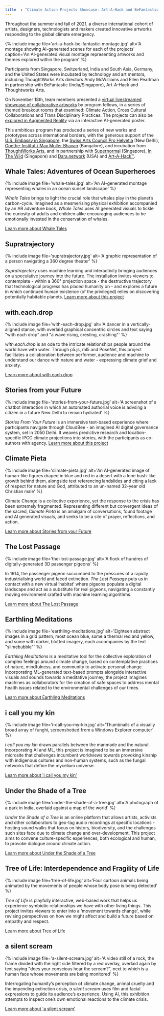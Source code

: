 ```yaml
---
title  : "Climate Action Projects Showcase: Art-A-Hack and BeFantastic 2021"
---
```

Throughout the summer and fall of 2021, a diverse international cohort of artists, designers, technologists and makers created innovative artworks responding to the global climate emergency.

{% include image file='art-a-hack-be-fantastic-montage.jpg'
   alt='A montage showing AI-generated scenes for each of the projects'
   caption='An AI-generated visual montage representing artworks and themes explored within the program' %}

Participants from Singapore, Switzerland, India and South Asia, Germany, and the United States were incubated by technology and art mentors, including ThoughtWorks Arts directors Andy McWilliams and Ellen Pearlman in partnership with BeFantastic (India/Singapore), Art-A-Hack and Thoughtworks Arts.

<!--excerpt-ends-->

On November 18th, team members presented a [virtual livestreamed showcase of collaborative artworks](https://befantastic.in/together/overview/) by program fellows, in a series of themed breakout rooms that examined: Climate Action, Cross Cultural Collaborations and Trans Disciplinary Practices. The projects can also be [explored in Augmented Reality](https://befantastic.in/together/) via an interactive AI-generated poster.

This ambitious program has produced a series of new works and prototypes across international borders, with the generous support of the [U.S. Embassy in Singapore](https://sg.usembassy.gov/), the [Swiss Arts Council Pro Helvetia](https://prohelvetia.ch/en/) (New Delhi), [Goethe-Institut / Max Muller Bhavan](https://www.goethe.de/de/index.html) (Bangalore), and incubation from [ThoughtWorks Arts](https://www.thoughtworksarts.io), and in partnership with [Supernormal](https://www.arts.com.my/check-it-out/supernormal-art-gallery) (Singapore), [In The Wild](https://www.weareinthewild.com/) (Singapore) and [Dara.network](https://www.dara.network/) (USA) and [Art-A-Hack™](https://artahack.io/).

## Whale Tales: Adventures of Ocean Superheroes

{% include image file='whale-tales.jpg'
   alt='An AI-generated montage representing whales in an ocean sunset landscape' %}

*Whale Tales* brings to light the crucial role that whales play in the planet’s carbon-cycle. Imagined as a mesmerising physical exhibition accompanied by an AR adventure book, *Whale Tales* uses AI generated visuals to tickle the curiosity of adults and children alike encouraging audiences to be emotionally invested in the conservation of whales.

[Learn more about Whale Tales](https://befantastic.in/together/whale-tales/)

## Supratrajectory

{% include image file='supratrajectory.jpg'
   alt='A graphic representation of a person navigating a 360 degree theater' %}

*Supratrajectory* uses machine learning and interactivity bringing audiences on a speculative journey into the future. The installation invites viewers to contemplate - within a 360° projection space - the destructive trajectory that technological progress has placed humanity on - and explores a future in which continued human existence (of the privileged) relies on discovering potentially habitable planets. 
[Learn more about this project](https://befantastic.in/together/supratrajectory/)

## with.each.drop

{% include image file='with-each-drop.jpg'
   alt='A dancer in a vertically-aligned stance, with overlaid graphical concentric circles and text saying "with each drop" and "a wave rising, cresting, crashing"' %}

*with.each.drop* is an ode to the intricate relationships people around the world have with water. Through p5.js, ml5 and PoseNet, this project facilitates a collaboration between performer, audience and machine to understand our dance with nature and water - expressing climate grief and anxiety.

[Learn more about with.each.drop](https://befantastic.in/together/with-each-drop/)

## Stories from your Future

{% include image file='stories-from-your-future.jpg'
   alt='A screenshot of a chatbot interaction in which an automated authorial voice is advsing a citizen in a future New Delhi to remain hydrated' %}

*Stories From Your Future* is an immersive text-based experience where participants navigate through CloudBee - an imagined AI digital governance system, set in 2050 Delhi. It weaves predictive research and location-specific IPCC climate projections into stories, with the participants as co-authors with agency.
[Learn more about this project](https://befantastic.in/together/stories-from-your-future/)

## Climate Pieta

{% include image file='climate-pieta.jpg'
   alt='An AI-generated image of human-like figures draped in blue and red in a desert with a lone bush-like growth behind them, alongside text referencing landslides and citing a lack of respect for nature and God, attributed to an un-named 32-year old Christian male' %}

Climate Change is a collective experience, yet the response to the crisis has been extremely fragmented. Representing different but convergent ideas of the sacred, *Climate Pieta* is an amalgam of conversations, found footage and AI generated visuals, and seeks to be a site of prayer, reflections, and action. 

[Learn more about Stories from your Future](https://befantastic.in/together/climate-pieta/#jp-carousel-6462)

## The Lost Passage

{% include image file='the-lost-passage.jpg'
   alt='A flock of hundres of digitally-generated 3D passenger pigeons' %}

In 1914, the passenger pigeon succumbed to the pressures of a rapidly industrialising world and faced extinction. *The Lost Passage* puts us in contact with a new virtual ‘habitat’ where pigeons populate a digital landscape and act as a substitute for real pigeons, navigating a constantly moving environment crafted with machine learning algorithms.

[Learn more about The Lost Passage](https://befantastic.in/together/the-lost-passage/)

## Earthling Meditations

{% include image file='earthling-meditations.jpg'
   alt='Eighteen abstract images in a grid pattern, most ocean blue, some a thermal red and yellow, and some with darker, blotted imagery, each accompanies by the text "slimebubble"' %}

*Earthling Meditations* is a meditative tool for the collective exploration of complex feelings around climate change, based on contemplative practices of nature, mindfulness, and community to activate personal change. Incorporating ML-generated text-based prompts alongside interactive visuals and sounds towards a meditative journey, the project imagines machines as collaborators for the creation of safe spaces to address mental health issues related to the environmental challenges of our times.

[Learn more about Earthling Meditations](https://befantastic.in/together/earthling-meditations/)

## i call you my kin

{% include image file='i-call-you-my-kin.jpg'
   alt='Thumbnails of a visually broad array of funghi, screenshotted from a Windows Explorer computer' %}

*i call you my kin* draws parallels between the manmade and the natural. Incorporating AI and ML, this project is imagined to be an immersive microsite that challenges incumbent worldviews towards provoking kinship with indigenous cultures and non-human systems, such as the fungal networks that define the mycelium universe.

[Learn more about 'i call you my kin'](https://befantastic.in/together/i-call-you-my-kin/)

## Under the Shade of a Tree

{% include image file='under-the-shade-of-a-tree.jpg'
   alt='A photograph of a park in India, overlaid against a map of the world' %}

*Under the Shade of a Tree* is an online platform that allows artists, activists and other collaborators to geo-tag audio recordings at specific locations - hosting sound walks that focus on history, biodiversity, and the challenges such sites face due to climate change and over-development. This project aims to convene culture-specific experiences, both ecological and human, to provoke dialogue around climate action.

[Learn more about Under the Shade of a Tree](https://befantastic.in/together/under-the-shade-of-a-tree/)

## Tree of Life: Interdependence and Fragility of Life

{% include image file='tree-of-life.jpg'
   alt='Four cartoon animals being animated by the movements of people whose body pose is being detected' %}

*Tree of Life* is playfully interactive, web-based work that helps us experience symbiotic relationships we have with other living things. This project invites viewers to enter into a ‘movement towards change', while revising perspectives on how we might affect and build a future based on empathy and respect.

[Learn more about Tree of Life](https://befantastic.in/together/tree-of-life/)

## a silent scream

{% include image file='a-silent-scream.jpg'
   alt='A video still of a rock, the frame divided with the right side filtered by a red overlay, overlaid again by text saying "does your conscious hear the scream?", next to which is a human face whose movements are being monitored' %}

Interrogating humanity’s perception of climate change, animal cruelty and the impending extinction crisis, *a silent scream* uses film and facial expressions to guide its audience’s experience. Using AI, this exhibition attempts to inspect one’s own emotional reactions to the climate crisis.

[Learn more about 'a silent scream'](https://befantastic.in/together/a-silent-scream/)